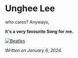 # Unghee Lee

who cares? Anyways,

**it's a very favourite Song for me.**

[![Beatles](https://static.independent.co.uk/s3fs-public/thumbnails/image/2019/09/17/17/the-beatles.jpg?quality=75&width=990&crop=3%3A2%2Csmart&auto=webp)](https://youtu.be/_J9NpHKrKMw?si=unRCYYsljSc95mQ0)

*Written on January 6, 2024.*
